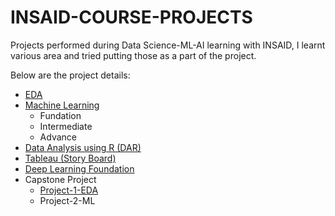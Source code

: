 # INSAID-COURSE-PROJECTS
Projects performed during Data Science-ML-AI learning with INSAID, I learnt various area and tried putting those as a part of the project. 

Below are the project details:

- [EDA](https://github.com/jmps967/INSAID-COURSE-PROJECTS/tree/main/EDA%20Project)
- [Machine Learning](https://github.com/jmps967/INSAID-COURSE-PROJECTS/tree/main/Machine%20Learning)
    - Fundation
    - Intermediate
    - Advance
- [Data Analysis using R (DAR)](https://github.com/jmps967/INSAID-COURSE-PROJECTS/tree/main/DAR)
- [Tableau (Story Board)](https://github.com/jmps967/INSAID-COURSE-PROJECTS/tree/main/TABLEAU)
- [Deep Learning Foundation](https://github.com/jmps967/INSAID-COURSE-PROJECTS/tree/main/Deep%20Learning)
- Capstone Project
    - [Project-1-EDA](https://github.com/jmps967/INSAID-COURSE-PROJECTS/tree/main/CAPSTONE-1(EDA))
    - Project-2-ML  
